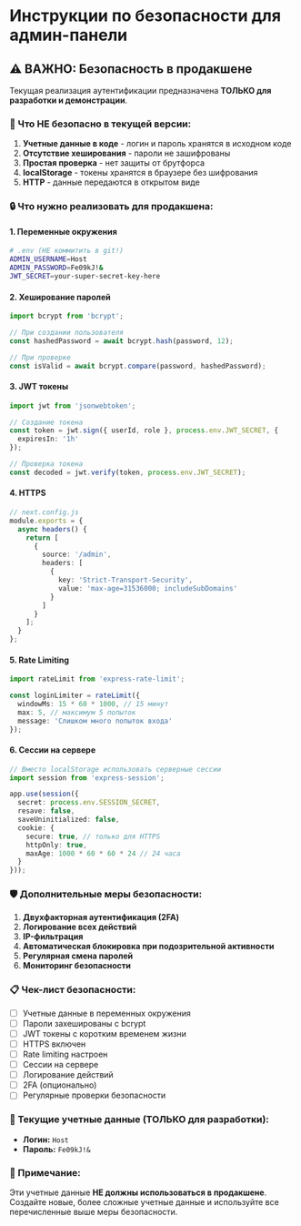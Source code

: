 # Инструкции по безопасности для админ-панели

## ⚠️ ВАЖНО: Безопасность в продакшене

Текущая реализация аутентификации предназначена **ТОЛЬКО для разработки и демонстрации**.

### 🚨 Что НЕ безопасно в текущей версии:

1. **Учетные данные в коде** - логин и пароль хранятся в исходном коде
2. **Отсутствие хеширования** - пароли не зашифрованы
3. **Простая проверка** - нет защиты от брутфорса
4. **localStorage** - токены хранятся в браузере без шифрования
5. **HTTP** - данные передаются в открытом виде

### 🔒 Что нужно реализовать для продакшена:

#### 1. Переменные окружения
```bash
# .env (НЕ коммитить в git!)
ADMIN_USERNAME=Host
ADMIN_PASSWORD=Fe09kJ!&
JWT_SECRET=your-super-secret-key-here
```

#### 2. Хеширование паролей
```typescript
import bcrypt from 'bcrypt';

// При создании пользователя
const hashedPassword = await bcrypt.hash(password, 12);

// При проверке
const isValid = await bcrypt.compare(password, hashedPassword);
```

#### 3. JWT токены
```typescript
import jwt from 'jsonwebtoken';

// Создание токена
const token = jwt.sign({ userId, role }, process.env.JWT_SECRET, { 
  expiresIn: '1h' 
});

// Проверка токена
const decoded = jwt.verify(token, process.env.JWT_SECRET);
```

#### 4. HTTPS
```typescript
// next.config.js
module.exports = {
  async headers() {
    return [
      {
        source: '/admin',
        headers: [
          {
            key: 'Strict-Transport-Security',
            value: 'max-age=31536000; includeSubDomains'
          }
        ]
      }
    ];
  }
};
```

#### 5. Rate Limiting
```typescript
import rateLimit from 'express-rate-limit';

const loginLimiter = rateLimit({
  windowMs: 15 * 60 * 1000, // 15 минут
  max: 5, // максимум 5 попыток
  message: 'Слишком много попыток входа'
});
```

#### 6. Сессии на сервере
```typescript
// Вместо localStorage использовать серверные сессии
import session from 'express-session';

app.use(session({
  secret: process.env.SESSION_SECRET,
  resave: false,
  saveUninitialized: false,
  cookie: { 
    secure: true, // только для HTTPS
    httpOnly: true,
    maxAge: 1000 * 60 * 60 * 24 // 24 часа
  }
}));
```

### 🛡️ Дополнительные меры безопасности:

1. **Двухфакторная аутентификация (2FA)**
2. **Логирование всех действий**
3. **IP-фильтрация**
4. **Автоматическая блокировка при подозрительной активности**
5. **Регулярная смена паролей**
6. **Мониторинг безопасности**

### 📋 Чек-лист безопасности:

- [ ] Учетные данные в переменных окружения
- [ ] Пароли захешированы с bcrypt
- [ ] JWT токены с коротким временем жизни
- [ ] HTTPS включен
- [ ] Rate limiting настроен
- [ ] Сессии на сервере
- [ ] Логирование действий
- [ ] 2FA (опционально)
- [ ] Регулярные проверки безопасности

### 🔐 Текущие учетные данные (ТОЛЬКО для разработки):

- **Логин:** `Host`
- **Пароль:** `Fe09kJ!&`

### 📝 Примечание:

Эти учетные данные **НЕ должны использоваться в продакшене**. 
Создайте новые, более сложные учетные данные и используйте все перечисленные выше меры безопасности.
